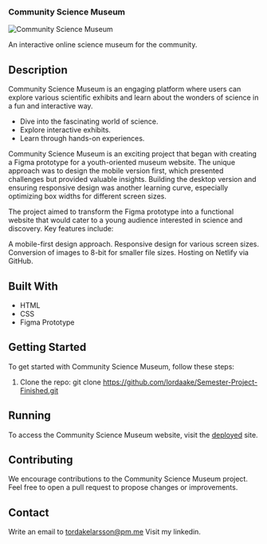 ### Community Science Museum

![Community Science Museum](https://community-museum87.netlify.app/images/open-white.png)

An interactive online science museum for the community.

## Description

Community Science Museum is an engaging platform where users can explore various scientific exhibits and learn about the wonders of science in a fun and interactive way.

- Dive into the fascinating world of science.
- Explore interactive exhibits.
- Learn through hands-on experiences.

Community Science Museum is an exciting project that began with creating a Figma prototype for a youth-oriented museum website. The unique approach was to design the mobile version first, which presented challenges but provided valuable insights. Building the desktop version and ensuring responsive design was another learning curve, especially optimizing box widths for different screen sizes.

The project aimed to transform the Figma prototype into a functional website that would cater to a young audience interested in science and discovery. Key features include:

A mobile-first design approach.
Responsive design for various screen sizes.
Conversion of images to 8-bit for smaller file sizes.
Hosting on Netlify via GitHub.

## Built With

- HTML
- CSS
- Figma Prototype

## Getting Started

To get started with Community Science Museum, follow these steps:

1. Clone the repo:
git clone https://github.com/lordaake/Semester-Project-Finished.git

## Running
To access the Community Science Museum website, visit the [deployed](https://community-museum87.netlify.app/) site.

## Contributing
We encourage contributions to the Community Science Museum project. Feel free to open a pull request to propose changes or improvements.

## Contact
Write an email to tordakelarsson@pm.me
Visit my linkedin.
